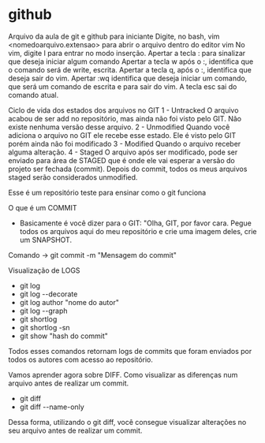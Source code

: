 # github
Arquivo da aula de git e github para iniciante
Digite, no bash, vim <nomedoarquivo.extensao> para abrir o arquivo dentro do editor vim
No vim, digite I para entrar no modo inserção.
Apertar a tecla : para sinalizar que deseja iniciar algum comando
Apertar a tecla w após o :, identifica que o comando será de write, escrita.
Apertar a tecla q, após o :, identifica que deseja sair do vim.
Apertar :wq identifica que deseja iniciar um comando, que será um comando de escrita e para sair do vim.
A tecla esc sai do comando atual.

Ciclo de vida dos estados dos arquivos no GIT
1 - Untracked
O arquivo acabou de ser add no repositório, mas ainda não foi visto pelo GIT. Não existe nenhuma versão desse arquivo.
2 - Unmodified
Quando você adiciona o arquivo no GIT ele recebe esse estado. Ele é visto pelo GIT porém ainda não foi modificado
3 - Modified
Quando o arquivo receber alguma alteração.
4 - Staged
O arquivo após ser modificado, pode ser enviado para área de STAGED que é onde ele vai esperar a versão do projeto ser fechada (commit). Depois do commit, todos os meus arquivos staged serão considerados unmodified.

Esse é um repositório teste para ensinar como o git funciona

O que é um COMMIT
- Basicamente é você dizer para o GIT: "Olha, GIT, por favor cara. Pegue todos os arquivos aqui do meu repositório e crie uma imagem deles, crie um SNAPSHOT.

Comando -> git commit -m "Mensagem do commit"

Visualização de LOGS
- git log 
- git log --decorate
- git log author "nome do autor"
- git log --graph
- git shortlog 
- git shortlog -sn
- git show "hash do commit"

Todos esses comandos retornam logs de commits que foram enviados por todos os autores com acesso ao repositório.

Vamos aprender agora sobre DIFF. Como visualizar as diferenças num arquivo antes de realizar um commit.

- git diff 
- git diff --name-only

Dessa forma, utilizando o git diff, você consegue visualizar alterações no seu arquivo antes de realizar um commit. 
